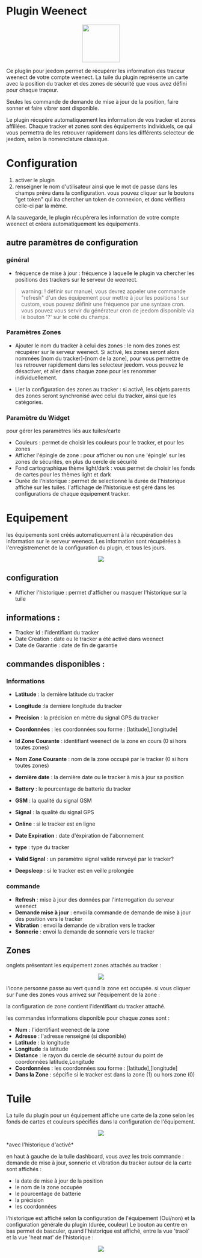 # Plugin Weenect
<p align="center">
  <img width="100" src="/plugin_info/weenect_icon.png">
</p>

Ce pluglin pour jeedom permet de récupérer les information des traceur weenect de votre compte weenect.
La tuile du plugin représente un carte avec la position du tracker et des zones de sécurité que vous avez défini pour chaque traçeur.

Seules les commande de demande de mise à jour de la position, faire sonner et faire vibrer sont disponible.

Le plugin récupère automatiquement les information de vos tracker et zones affiliées. Chaque tracker et zones sont des équipements individuels, ce qui vous permettra de les retrouver rapidement dans les différents selecteur de jeedom, selon la nomenclature classique.

# Configuration
  
  1. activer le plugin
  2. renseigner le nom d'utilisateur  ainsi que le mot de passe dans les champs prévu dans la configuration.
  vous pouvez cliquer sur le boutons "get token" qui ira chercher un token de connexion, et donc vérifiera celle-ci par la même.

  A la sauvegarde, le plugin récupèrera les information de votre compte weenect et créera automatiquement les équipements.

## autre paramètres de configuration

### général 
* fréquence de mise à jour : fréquence à laquelle le plugin va chercher les positions des trackers sur le serveur de weenect.
> warning: ! définir sur manuel, vous devrez appeler une commande "refresh" d'un des équipement pour mettre à jour les positions !
sur custom, vous pouvez définir une fréquence par une syntaxe cron. vous pouvez vous servir du générateur cron de jeedom disponible via le bouton '?' sur le coté du champs.

### Paramètres Zones
* Ajouter le nom du tracker à celui des zones : le nom des zones est récupérer sur le serveur weenect. Si activé, les zones seront alors nommées [nom du tracker]-[nom de la zone], pour vous permettre de les retrouver rapidement dans les selecteur jeedom. vous pouvez le désactiver, et aller dans chaque zone pour les renommer individuellement.

* Lier la configuration des zones au tracker  : si activé, les objets parents des zones seront synchronisé avec celui du tracker, ainsi que les catégories.

### Paramètre du Widget
pour gérer les paramètres liés aux tuiles/carte 

* Couleurs : permet de choisir les couleurs pour le tracker, et pour les zones
* Afficher l'épingle de zone : pour afficher ou non une 'épingle' sur les zones de sécurités, en plus du cercle de sécurité
* Fond cartographique thème light/dark : vous permet de choisir les fonds de cartes pour les thèmes light et dark
* Durée de l'historique : permet de selectionné la durée de l'historique affiché sur les tuiles. l'affichage de l'historique est géré dans les configurations de chaque équipement tracker.

# Equipement
les équipements sont créés automatiquement à la récupération des information sur le serveur weenect.
Les information sont récupérées à l'enregistremenet de la configuration du plugin, et tous les jours.

<p align="center">
  <img src="/docs/imgs/equipement.png">
</p>

## configuration 
* Afficher l'historique : permet d'afficher ou masquer l'historique sur la tuile

## informations : 
* Tracker id : l'identifiant du tracker 
* Date Creation : date ou le tracker a été activé dans weenect
* Date de Garantie : date de fin de garantie

## commandes disponibles : 
### Informations
* __Latitude__ : la dernière latitude du tracker
* __Longitude__ :la dernière longitude  du tracker
* __Precision__ : la précision en mètre du signal GPS du tracker
* __Coordonnées__ : les coordonnées sou forme : [latitude],[longitude]

* __Id Zone Courante__ : identifiant weenect de la zone en cours (0 si hors toutes zones)
* __Nom Zone Courante__ : nom de la zone occupé par le tracker (0 si hors toutes zones)


* __dernière date__ : la dernière date ou le tracker à mis à jour sa position

* __Battery__ : le pourcentage de batterie du tracker
* __GSM__ : la qualité du signal GSM
* __Signal__ : la qualité du signal GPS 
* __Online__ : si le tracker est en ligne

* __Date Expiration__ : date d'éxpiration de l'abonnement

* __type__ : type du tracker


* __Valid Signal__ : un paramètre signal valide renvoyé par le tracker? 
* __Deepsleep__ : si le tracker est en veille prolongée

### commande

* __Refresh__ : mise à jour des données par l'interrogation du serveur weenect
* __Demande mise à jour__ : envoi la commande de demande de mise à jour des position vers le tracker
* __Vibration__ : envoi la demande de vibration vers le tracker
* __Sonnerie__ : envoi la demande de sonnerie vers le tracker

## Zones 
onglets présentant les equipement zones attachés au tracker : 
<p align="center">
  <img src="/docs/imgs/zone_tab.png">
</p>
l'icone personne passe au vert quand la zone est occupée.
si vous cliquer sur l'une des zones vous arrivez sur l'équipement de la zone : 

la configuration de zone contient l'identifiant du tracker attaché. 

les commandes informations disponible pour chaque zones sont : 

* __Num__ : l'identifiant weenect de la zone
* __Adresse__ : l'adresse renseigné (si disponible)
* __Latitude__ : la longitude 
* __Longitude__ :la latitude 
* __Distance__ : le rayon du cercle de sécurité autour du point de coordonnées latitude,Longitude
* __Coordonnées__ : les coordonnées sou forme : [latitude],[longitude]
* __Dans la Zone__ : sépcifie si le tracker est dans la zone (1) ou hors zone (0)


# Tuile 

La tuile du plugin pour un équipement affiche une carte de la zone selon les fonds de cartes et couleurs spécifiés dans la configuration de l'équipement.

<p align="center">
  <img src="/docs/imgs/tile.png">
</p>
*avec l'historique d'activé*

en haut à gauche de la tuile dashboard, vous avez les trois commande : demande de mise à jour, sonnerie et vibration du tracker
autour de la carte sont affichés : 
* la date de mise à jour de la position
* le nom de la zone occupée
* le pourcentage de batterie
* la précision
* les coordonnées

l'historique est affiché selon la configuration de l'équipement (Oui/non) et la configuration générale du plugin (durée, couleur)
Le bouton au centre en bas permet de basculer, quand l'historique est affiché, entre la vue 'tracé' et la vue 'heat mat' de l'historique :
<p align="center">
  <img src="/docs/imgs/tile_heat.png">
</p>




